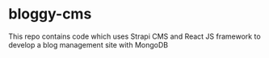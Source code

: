 # bloggy-cms
This repo contains code which uses Strapi CMS and React JS framework to develop a blog management site with MongoDB 

